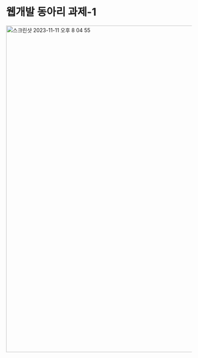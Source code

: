 # 웹개발 동아리 과제-1

<img width="889" alt="스크린샷 2023-11-11 오후 8 04 55" src="https://github.com/jinseung0327/web-development-club---calculator/assets/127307160/8530261c-3f5d-4b84-ae26-8de32abb4868">
